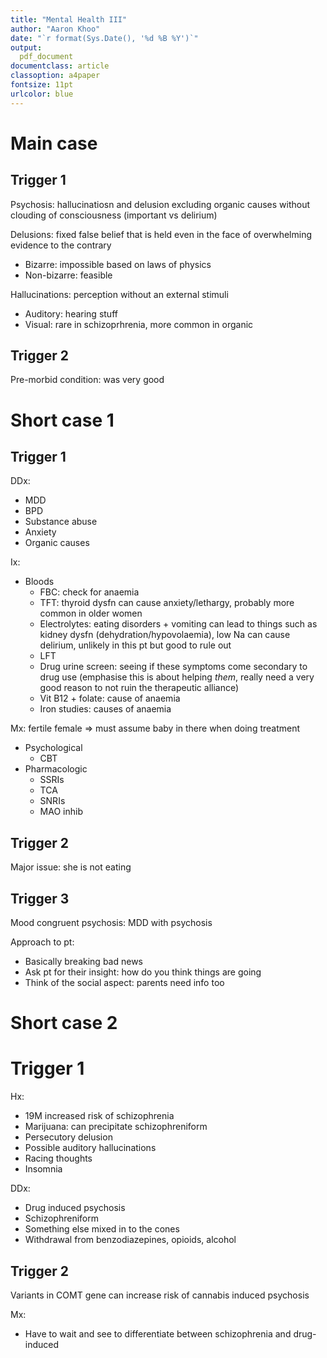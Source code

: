 ```yaml
---
title: "Mental Health III"
author: "Aaron Khoo"
date: "`r format(Sys.Date(), '%d %B %Y')`"
output:
  pdf_document
documentclass: article
classoption: a4paper
fontsize: 11pt
urlcolor: blue
---
```



# Main case

## Trigger 1

Psychosis: hallucinatiosn and delusion excluding organic causes without clouding of consciousness (important vs delirium)

Delusions: fixed false belief that is held even in the face of overwhelming evidence to the contrary

-  Bizarre: impossible based on laws of physics
-  Non-bizarre: feasible

Hallucinations: perception without an external stimuli

-  Auditory: hearing stuff
-  Visual: rare in schizoprhrenia, more common in organic

## Trigger 2

Pre-morbid condition: was very good



# Short case 1

## Trigger 1

DDx:

-  MDD
-  BPD
-  Substance abuse
-  Anxiety
-  Organic causes

Ix:

-  Bloods
    -  FBC: check for anaemia
    -  TFT: thyroid dysfn can cause anxiety/lethargy, probably more common in older women
    -  Electrolytes: eating disorders + vomiting can lead to things such as kidney dysfn (dehydration/hypovolaemia), low Na can cause delirium, unlikely in this pt but good to rule out
    -  LFT
    -  Drug urine screen: seeing if these symptoms come secondary to drug use (emphasise this is about helping *them*, really need a very good reason to not ruin the therapeutic alliance)
    -  Vit B12 + folate: cause of anaemia
    -  Iron studies: causes of anaemia

Mx: fertile female => must assume baby in there when doing treatment

-  Psychological
    -  CBT
-  Pharmacologic
    -  SSRIs
    -  TCA
    -  SNRIs
    -  MAO inhib

## Trigger  2

Major issue: she is not eating

## Trigger 3

Mood congruent psychosis: MDD with psychosis

Approach to pt:

-  Basically breaking bad news
-  Ask pt for their insight: how do you think things are going
-  Think of the social aspect: parents need info too



# Short case 2

# Trigger 1

Hx:

-  19M increased risk of schizophrenia
-  Marijuana: can precipitate schizophreniform 
-  Persecutory delusion
-  Possible auditory hallucinations
-  Racing thoughts
-  Insomnia


DDx:

-  Drug induced psychosis
-  Schizophreniform
-  Something else mixed in to the cones
-  Withdrawal from benzodiazepines, opioids, alcohol

## Trigger 2

Variants in COMT gene can increase risk of cannabis induced psychosis

Mx:

-  Have to wait and see to differentiate between schizophrenia and drug-induced
